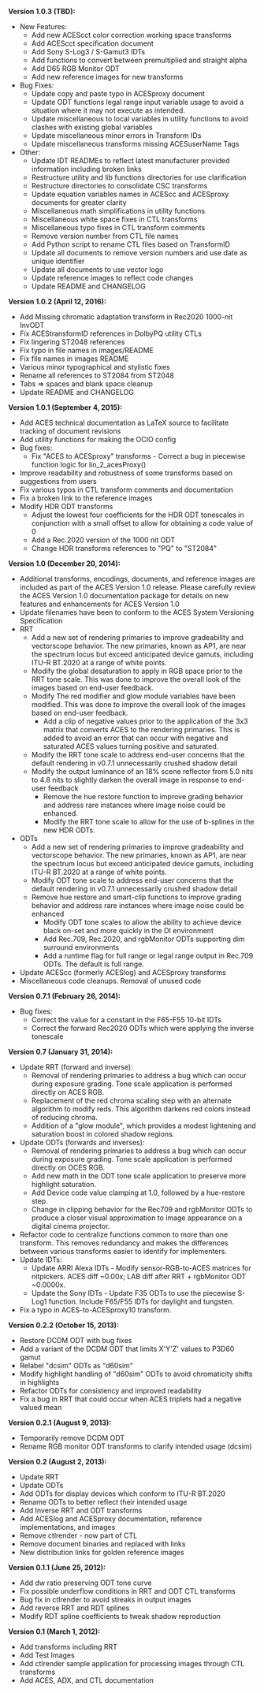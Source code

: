 **Version 1.0.3 (TBD):**

  * New Features: 
     * Add new ACEScct color correction working space transforms
     * Add ACEScct specification document
     * Add Sony S-Log3 / S-Gamut3 IDTs
     * Add functions to convert between premultiplied and straight alpha
     * Add D65 RGB Monitor ODT
     * Add new reference images for new transforms
  * Bug Fixes:
     * Update copy and paste typo in ACESproxy document
     * Update ODT functions legal range input variable usage to avoid a situation where it may not execute as intended.
     * Update miscellaneous to local variables in utility functions to avoid clashes with existing global variables
     * Update miscellaneous minor errors in Transform IDs
     * Update miscellaneous transforms missing ACESuserName Tags
  * Other:
     * Update IDT READMEs to reflect latest manufacturer provided information including broken links
     * Restructure utility and lib functions directories for use clarification
     * Restructure directories to consolidate CSC transforms
     * Update equation variables names in ACEScc and ACESproxy documents for greater clarity 
     * Miscellaneous math simplifications in utility functions
     * Miscellaneous white space fixes in CTL transforms
     * Miscellaneous typo fixes in CTL transform comments
     * Remove version number from CTL file names
     * Add Python script to rename CTL files based on TransformID
     * Update all documents to remove version numbers and use date as unique identifier
     * Update all documents to use vector logo
     * Update reference images to reflect code changes
     * Update README and CHANGELOG


**Version 1.0.2 (April 12, 2016):**

  * Add Missing chromatic adaptation transform in Rec2020 1000-nit InvODT
  * Fix ACEStransformID references in DolbyPQ utility CTLs
  * Fix lingering ST2048 references
  * Fix typo in file names in images/README
  * Fix file names in images README
  * Various minor typographical and stylistic fixes
  * Rename all references to ST2084 from ST2048
  * Tabs => spaces and blank space cleanup
  * Update README and CHANGELOG

**Version 1.0.1 (September 4, 2015):**

  * Add ACES technical documentation as LaTeX source to facilitate tracking of document revisions
  * Add utility functions for making the OCIO config
  * Bug fixes:
      * Fix "ACES to ACESproxy" transforms - Correct a bug in piecewise function logic for lin_2_acesProxy() 
  * Improve readability and robustness of some transforms based on suggestions from users
  * Fix various typos in CTL transform comments and documentation
  * Fix a broken link to the reference images
  * Modify HDR ODT transforms
      * Adjust the lowest four coefficients for the HDR ODT tonescales in conjunction with a small offset to allow for obtaining a code value of 0
      * Add a Rec.2020 version of the 1000 nit ODT
      * Change HDR transforms references to "PQ" to "ST2084"

**Version 1.0 (December 20, 2014):**

  * Additional transforms, encodings, documents, and reference images are included as part of the ACES Version 1.0 release. Please carefully review the ACES Version 1.0 documentation package for details on new features and enhancements for ACES Version 1.0
  * Update filenames have been to conform to the ACES System Versioning Specification
  * RRT     
      *  Add a new set of rendering primaries to improve gradeability and vectorscope behavior.  The new primaries, known as AP1, are near the spectrum locus but exceed anticipated device gamuts, including ITU-R BT.2020 at a range of white points.  
      * Modify the global desaturation to apply in RGB space prior to the RRT tone scale.  This was done to improve the overall look of the images based on end-user feedback.
    * Modify The red modifier and glow module variables have been modified.  This was done to improve the overall look of the images based on end-user feedback. 
      * Add a clip of negative values prior to the application of the 3x3 matrix that converts ACES to the rendering primaries. This is added to avoid an error that can occur with negative and saturated ACES values turning positive and saturated.
    * Modify the RRT tone scale to address end-user concerns that the default rendering in v0.7.1 unnecessarily crushed shadow detail
    * Modify the output luminance of an 18% scene reflector from 5.0 nits to 4.8 nits to slightly darken the overall image in response to end-user feedback     
      * Remove the hue restore function to improve grading behavior and address rare instances where image noise could be enhanced.
      * Modify the RRT tone scale to allow for the use of b-splines in the new HDR ODTs.
  * ODTs
      * Add a new set of rendering primaries to improve gradeability and vectorscope behavior.  The new primaries, known as AP1, are near the spectrum locus but exceed anticipated device gamuts, including ITU-R BT.2020 at a range of white points.
    * Modify ODT tone scale to address end-user concerns that the default rendering in v0.7.1 unnecessarily crushed shadow detail
    * Remove hue restore and smart-clip functions to improve grading behavior and address rare instances where image noise could be enhanced
      * Modify ODT tone scales to allow the ability to achieve device black on-set and more quickly in the DI environment
      * Add Rec.709, Rec.2020, and rgbMonitor ODTs supporting dim surround environments
      * Add a runtime flag for full range or legal range output in Rec.709 ODTs. The default is full range.
  * Update ACEScc (formerly ACESlog) and ACESproxy transforms
  * Miscellaneous code cleanups. Removal of unused code

  
**Version 0.7.1 (February 26, 2014):**

  * Bug fixes:
    * Correct the value for a constant in the F65-F55 10-bit IDTs
    * Correct the forward Rec2020 ODTs which were applying the inverse tonescale

**Version 0.7 (January 31, 2014):**

  * Update RRT (forward and inverse):
    * Removal of rendering primaries to address a bug which can occur during exposure grading. Tone scale application is performed directly on ACES RGB.
    * Replacement of the red chroma scaling step with an alternate algorithm to modify reds. This algorithm darkens red colors instead of reducing chroma.
    * Addition of a "glow module", which provides a modest lightening and saturation boost in colored shadow regions.
  * Update ODTs (forwards and inverses):
    * Removal of rendering primaries to address a bug which can occur during exposure grading. Tone scale application is performed directly on OCES RGB.
    * Add new math in the ODT tone scale application to preserve more highlight saturation. 
    * Add Device code value clamping at 1.0, followed by a hue-restore step. 
    * Change in clipping behavior for the Rec709 and rgbMonitor ODTs to produce a closer visual approximation to image appearance on a digital cinema projector.
  * Refactor code to centralize functions common to more than one transform. This removes redundancy and makes the differences between various transforms easier to identify for implementers.  
  * Update IDTs:
    * Update ARRI Alexa IDTs - Modify sensor-RGB-to-ACES matrices for nitpickers. ACES diff ~0.00x; LAB diff after RRT + rgbMonitor ODT ~0.0000x.
    * Update the Sony IDTs - Update F35 ODTs to use the piecewise S-Log1 function. Include F65/F55 IDTs for daylight and tungsten.
  * Fix a typo in ACES-to-ACESproxy10 transform.

**Version 0.2.2 (October 15, 2013):**

  * Restore DCDM ODT with bug fixes
  * Add a variant of the DCDM ODT that limits X'Y'Z' values to P3D60 gamut
  * Relabel "dcsim" ODTs as "d60sim"
  * Modify highlight handling of "d60sim" ODTs to avoid chromaticity shifts in highlights
  * Refactor ODTs for consistency and improved readability
  * Fix a bug in RRT that could occur when ACES triplets had a negative valued mean

**Version 0.2.1 (August 9, 2013):**

  * Temporarily remove DCDM ODT
  * Rename RGB monitor ODT transforms to clarify intended usage (dcsim)

**Version 0.2 (August 2, 2013):**

  * Update RRT
  * Update ODTs
  * Add ODTs for display devices which conform to ITU-R BT.2020
  * Rename ODTs to better reflect their intended usage
  * Add Inverse RRT and ODT transforms
  * Add ACESlog and ACESproxy documentation, reference implementations, and images  
  * Remove ctlrender - now part of CTL
  * Remove document binaries and replaced with links
  * New distribution links for golden reference images

**Version 0.1.1 (June 25, 2012):**

  * Add dw ratio preserving ODT tone curve
  * Fix possible underflow conditions in RRT and ODT CTL transforms
  * Bug fix in ctlrender to avoid streaks in output images
  * Add reverse RRT and RDT splines
  * Modify RDT spline coefficients to tweak shadow reproduction

**Version 0.1 (March 1, 2012):**

  * Add transforms including RRT
  * Add Test Images
  * Add ctlrender sample application for processing images through CTL transforms
  * Add ACES, ADX, and CTL documentation
